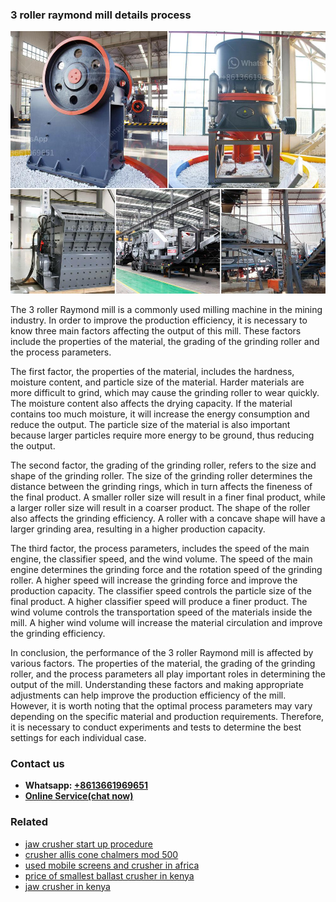 <h3>3 roller raymond mill details process</h3><img src='1708332405.jpg' alt=''><p>The 3 roller Raymond mill is a commonly used milling machine in the mining industry. In order to improve the production efficiency, it is necessary to know three main factors affecting the output of this mill. These factors include the properties of the material, the grading of the grinding roller and the process parameters.</p><p>The first factor, the properties of the material, includes the hardness, moisture content, and particle size of the material. Harder materials are more difficult to grind, which may cause the grinding roller to wear quickly. The moisture content also affects the drying capacity. If the material contains too much moisture, it will increase the energy consumption and reduce the output. The particle size of the material is also important because larger particles require more energy to be ground, thus reducing the output.</p><p>The second factor, the grading of the grinding roller, refers to the size and shape of the grinding roller. The size of the grinding roller determines the distance between the grinding rings, which in turn affects the fineness of the final product. A smaller roller size will result in a finer final product, while a larger roller size will result in a coarser product. The shape of the roller also affects the grinding efficiency. A roller with a concave shape will have a larger grinding area, resulting in a higher production capacity.</p><p>The third factor, the process parameters, includes the speed of the main engine, the classifier speed, and the wind volume. The speed of the main engine determines the grinding force and the rotation speed of the grinding roller. A higher speed will increase the grinding force and improve the production capacity. The classifier speed controls the particle size of the final product. A higher classifier speed will produce a finer product. The wind volume controls the transportation speed of the materials inside the mill. A higher wind volume will increase the material circulation and improve the grinding efficiency.</p><p>In conclusion, the performance of the 3 roller Raymond mill is affected by various factors. The properties of the material, the grading of the grinding roller, and the process parameters all play important roles in determining the output of the mill. Understanding these factors and making appropriate adjustments can help improve the production efficiency of the mill. However, it is worth noting that the optimal process parameters may vary depending on the specific material and production requirements. Therefore, it is necessary to conduct experiments and tests to determine the best settings for each individual case.</p><h3>Contact us</h3><ul><li><strong>Whatsapp:&nbsp;<a href="https://wa.me/8613661969651">+8613661969651</a></strong></li><li><a href="https://swt.shibang-china.com/?git&amp;zhl&amp;3 roller raymond mill details process"><strong>Online Service(chat now)</strong></a></li></ul><h3>Related</h3><ul><li><a href='jaw crusher start up procedure.md'>jaw crusher start up procedure</a></li><li><a href='crusher allis cone chalmers mod 500.md'>crusher allis cone chalmers mod 500</a></li><li><a href='used mobile screens and crusher in africa.md'>used mobile screens and crusher in africa</a></li><li><a href='price of smallest ballast crusher in kenya.md'>price of smallest ballast crusher in kenya</a></li><li><a href='jaw crusher in kenya.md'>jaw crusher in kenya</a></li></ul>